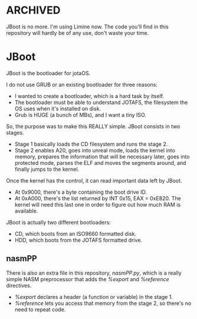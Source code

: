 # ARCHIVED
JBoot is no more. I'm using Limine now. The code you'll find in this repository will hardly be of any use, don't waste your time.

# JBoot

JBoot is the bootloader for jotaOS.

I do not use GRUB or an existing bootloader for three reasons:
- I wanted to create a bootloader, which is a hard task by itself.
- The bootloader must be able to understand JOTAFS, the filesystem the OS uses when it's installed on disk.
- Grub is HUGE (a bunch of MBs), and I want a tiny ISO.

So, the purpose was to make this REALLY simple. JBoot consists in two stages.

- Stage 1 basically loads the CD filesystem and runs the stage 2.
- Stage 2 enables A20, goes into unreal mode, loads the kernel into memory,
prepares the information that will be necessary later, goes into protected
mode, parses the ELF and moves the segments around, and finally jumps to the kernel.

Once the kernel has the control, it can read important data left by JBoot.
- At 0x9000, there's a byte containing the boot drive ID.
- At 0xA000, there's the list returned by INT 0x15, EAX = 0xE820. The kernel will need this last one in order to figure out how much RAM is available.

JBoot is actually two different bootloaders:
- CD, which boots from an ISO9660 formatted disk.
- HDD, which boots from the JOTAFS formatted drive.

## nasmPP
There is also an extra file in this repository, _nasmPP.py_, which is a really simple NASM preprocessor that adds the _%export_ and _%reference_ directives.
- _%export_ declares a header (a function or variable) in the stage 1.
- _%reference_ lets you access that memory from the stage 2, so there's no need to repeat code.

